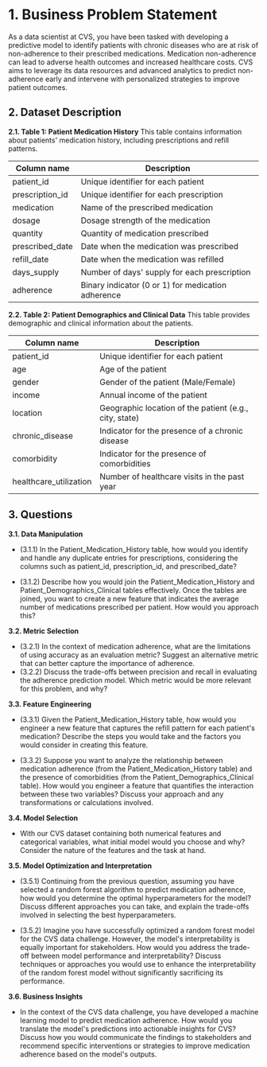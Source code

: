 # 1. Business Problem Statement

As a data scientist at CVS, you have been tasked with developing a predictive model to identify patients with chronic diseases who are at risk of non-adherence to their prescribed medications. Medication non-adherence can lead to adverse health outcomes and increased healthcare costs. CVS aims to leverage its data resources and advanced analytics to predict non-adherence early and intervene with personalized strategies to improve patient outcomes.

## 2. Dataset Description
**2.1. Table 1: Patient Medication History**
This table contains information about patients' medication history, including prescriptions and refill patterns.

   | Column name | Description |
   |-------------|-------------|
   | patient_id  | Unique identifier for each patient |
   | prescription_id         | Unique identifier for each prescription |
   | medication  | Name of the prescribed medication |
   | dosage      | Dosage strength of the medication |
   | quantity   | Quantity of medication prescribed |
   | prescribed_date  | Date when the medication was prescribed |
   | refill_date         | Date when the medication was refilled |
   | days_supply  | Number of days' supply for each prescription |
   | adherence      | Binary indicator (0 or 1) for medication adherence |
   
**2.2. Table 2: Patient Demographics and Clinical Data**
This table provides demographic and clinical information about the patients.

   | Column name | Description |
   |-------------|-------------|
   | patient_id  | Unique identifier for each patient |
   | age      | Age of the patient |
   | gender  | Gender of the patient (Male/Female) |
   | income      | Annual income of the patient |
   | location   | Geographic location of the patient (e.g., city, state) |
   | chronic_disease  | Indicator for the presence of a chronic disease |
   | comorbidity         | Indicator for the presence of comorbidities |
   | healthcare_utilization  | Number of healthcare visits in the past year |



## 3. Questions

**3.1. Data Manipulation**
- (3.1.1) In the Patient_Medication_History table, how would you identify and handle any duplicate entries for prescriptions, considering the columns such as patient_id, prescription_id, and prescribed_date?

- (3.1.2) Describe how you would join the Patient_Medication_History and Patient_Demographics_Clinical tables effectively. Once the tables are joined, you want to create a new feature that indicates the average number of medications prescribed per patient. How would you approach this?

**3.2. Metric Selection**
- (3.2.1) In the context of medication adherence, what are the limitations of using accuracy as an evaluation metric? Suggest an alternative metric that can better capture the importance of adherence.
- (3.2.2) Discuss the trade-offs between precision and recall in evaluating the adherence prediction model. Which metric would be more relevant for this problem, and why?

**3.3. Feature Engineering**
- (3.3.1) Given the Patient_Medication_History table, how would you engineer a new feature that captures the refill pattern for each patient's medication? Describe the steps you would take and the factors you would consider in creating this feature.

- (3.3.2) Suppose you want to analyze the relationship between medication adherence (from the Patient_Medication_History table) and the presence of comorbidities (from the Patient_Demographics_Clinical table). How would you engineer a feature that quantifies the interaction between these two variables? Discuss your approach and any transformations or calculations involved.

**3.4. Model Selection**
- With our CVS dataset containing both numerical features and categorical variables, what initial model would you choose and why? Consider the nature of the features and the task at hand.

**3.5. Model Optimization and Interpretation**
- (3.5.1) Continuing from the previous question, assuming you have selected a random forest algorithm to predict medication adherence, how would you determine the optimal hyperparameters for the model? Discuss different approaches you can take, and explain the trade-offs involved in selecting the best hyperparameters.

- (3.5.2) Imagine you have successfully optimized a random forest model for the CVS data challenge. However, the model's interpretability is equally important for stakeholders. How would you address the trade-off between model performance and interpretability? Discuss techniques or approaches you would use to enhance the interpretability of the random forest model without significantly sacrificing its performance.

**3.6. Business Insights**
- In the context of the CVS data challenge, you have developed a machine learning model to predict medication adherence. How would you translate the model's predictions into actionable insights for CVS? Discuss how you would communicate the findings to stakeholders and recommend specific interventions or strategies to improve medication adherence based on the model's outputs.
